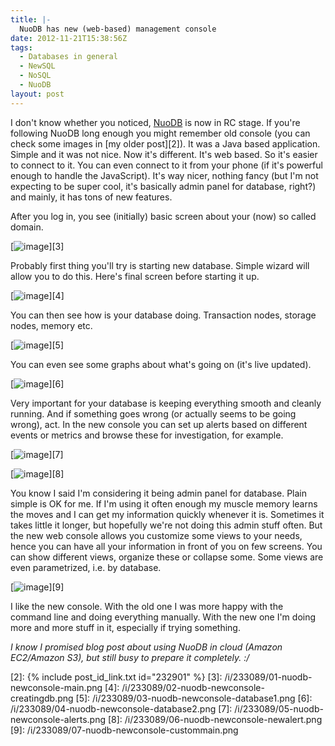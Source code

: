 ```yaml
---
title: |-
  NuoDB has new (web-based) management console
date: 2012-11-21T15:38:56Z
tags:
  - Databases in general
  - NewSQL
  - NoSQL
  - NuoDB
layout: post
---
```

I don't know whether you noticed, [NuoDB][1] is now in RC stage. If you're following NuoDB long enough you might remember old console (you can check some images in [my older post][2]). It was a Java based application. Simple and it was not nice. Now it's different. It's web based. So it's easier to connect to it. You can even connect to it from your phone (if it's powerful enough to handle the JavaScript). It's way nicer, nothing fancy (but I'm not expecting to be super cool, it's basically admin panel for database, right?) and mainly, it has tons of new features.

After you log in, you see (initially) basic screen about your (now) so called domain.

[![image](/i/233089/01-nuodb-newconsole-main_thumb.jpg)][3]

Probably first thing you'll try is starting new database. Simple wizard will allow you to do this. Here's final screen before starting it up.

[![image](/i/233089/02-nuodb-newconsole-creatingdb_thumb.jpg)][4]

You can then see how is your database doing. Transaction nodes, storage nodes, memory etc.

[![image](/i/233089/03-nuodb-newconsole-database1_thumb.jpg)][5]

You can even see some graphs about what's going on (it's live updated).

[![image](/i/233089/04-nuodb-newconsole-database2_thumb.jpg)][6]

Very important for your database is keeping everything smooth and cleanly running. And if something goes wrong (or actually seems to be going wrong), act. In the new console you can set up alerts based on different events or metrics and browse these for investigation, for example.

[![image](/i/233089/05-nuodb-newconsole-alerts_thumb.jpg)][7]

[![image](/i/233089/06-nuodb-newconsole-newalert_thumb.jpg)][8]

You know I said I'm considering it being admin panel for database. Plain simple is OK for me. If I'm using it often enough my muscle memory learns the moves and I can get my information quickly whenever it is. Sometimes it takes little it longer, but hopefully we're not doing this admin stuff often. But the new web console allows you customize some views to your needs, hence you can have all your information in front of you on few screens. You can show different views, organize these or collapse some. Some views are even parametrized, i.e. by database.

[![image](/i/233089/07-nuodb-newconsole-custommain_thumb.jpg)][9]

I like the new console. With the old one I was more happy with the command line and doing everything manually. With the new one I'm doing more and more stuff in it, especially if trying something.

_I know I promised blog post about using NuoDB in cloud (Amazon EC2/Amazon S3), but still busy to prepare it completely. :/_

[1]: http://www.nuodb.com
[2]: {% include post_id_link.txt id="232901" %}
[3]: /i/233089/01-nuodb-newconsole-main.png
[4]: /i/233089/02-nuodb-newconsole-creatingdb.png
[5]: /i/233089/03-nuodb-newconsole-database1.png
[6]: /i/233089/04-nuodb-newconsole-database2.png
[7]: /i/233089/05-nuodb-newconsole-alerts.png
[8]: /i/233089/06-nuodb-newconsole-newalert.png
[9]: /i/233089/07-nuodb-newconsole-custommain.png
